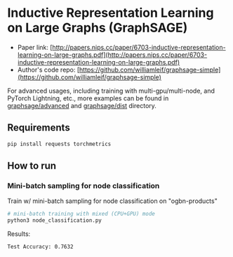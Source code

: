 Inductive Representation Learning on Large Graphs (GraphSAGE)
============

- Paper link: [http://papers.nips.cc/paper/6703-inductive-representation-learning-on-large-graphs.pdf](http://papers.nips.cc/paper/6703-inductive-representation-learning-on-large-graphs.pdf)
- Author's code repo: [https://github.com/williamleif/graphsage-simple](https://github.com/williamleif/graphsage-simple)

For advanced usages, including training with multi-gpu/multi-node, and PyTorch Lightning, etc., more examples can be found in [graphsage/advanced](https://github.com/dmlc/dgl/tree/master/examples/pytorch/graphsage/advanced) and [graphsage/dist](https://github.com/dmlc/dgl/tree/master/examples/pytorch/graphsage/dist) directory.

Requirements
------------

```bash
pip install requests torchmetrics
```

How to run
-------

### Mini-batch sampling for node classification
Train w/ mini-batch sampling for node classification on "ogbn-products" 

```bash
# mini-batch training with mixed (CPU+GPU) mode
python3 node_classification.py
```

Results:
```
Test Accuracy: 0.7632
```
